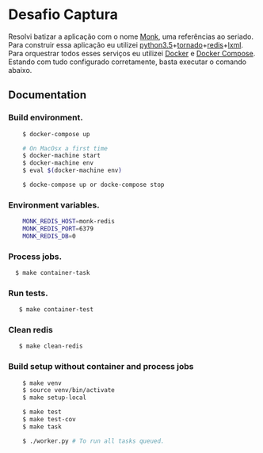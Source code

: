 Desafio Captura
===============

Resolvi batizar a aplicação com o nome [Monk](https://pt.wikipedia.org/wiki/Monk), uma referências ao seriado. Para
construir essa aplicação eu utilizei [python3.5](https://www.python.org)+[tornado](http://www.tornadoweb.org/en/stable/)+[redis](http://redis.io)+[lxml](http://lxml.de). Para orquestrar todos esses serviços eu utilizei [Docker](https://www.docker.com/) e [Docker Compose](https://docs.docker.com/compose/). Estando com tudo configurado corretamente, basta executar o comando abaixo.


## Documentation

### Build environment.

```bash
    $ docker-compose up

    # On MacOsx a first time
    $ docker-machine start
    $ docker-machine env
    $ eval $(docker-machine env)

    $ docke-compose up or docke-compose stop
```

### Environment variables.

```bash
    MONK_REDIS_HOST=monk-redis
    MONK_REDIS_PORT=6379
    MONK_REDIS_DB=0
```

### Process jobs.

```bash
  $ make container-task
```

### Run tests.

```bash
   $ make container-test
```

### Clean redis

```bash
   $ make clean-redis
```

### Build setup without container and process jobs

```bash
    $ make venv
    $ source venv/bin/activate
    $ make setup-local

    $ make test
    $ make test-cov
    $ make task

    $ ./worker.py # To run all tasks queued.
```
